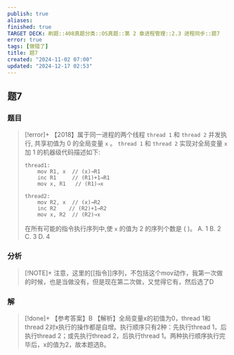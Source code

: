 ```yaml
---
publish: true
aliases: 
finished: true
TARGET DECK: 刷题::408真题分类::OS真题::第 2 章进程管理::2.3 进程同步::题7
error: true
tags: [做错了]
title: 题7
created: "2024-11-02 07:00"
updated: "2024-12-17 02:53"
---
```

## 题7
### 题目
> [!error]+
> 【2018】属于同一进程的两个线程 `thread 1` 和 `thread 2` 并发执行, 共享初值为 0 的全局变量 `x` 。
> `thread 1` 和 `thread 2` 实现对全局变量 `x` 加 1 的机器级代码描述如下:
> ```assembly
> thread1: 
>     mov R1, x  // (x)→R1
>     inc R1     // (R1)+1→R1
>     mov x, R1   // (R1)→x
> 
> thread2: 
>     mov R2, x  // (x)→R2
>     inc R2    // (R2)+1→R2
>     mov x, R2  // (R2)→x
> ```
> 在所有可能的指令执行序列中,使 `x` 的值为 2 的序列个数是 ( )。 
> A. 1 
> B. 2
> C. 3 
> D. 4
### 分析
> [!NOTE]+
> 注意，这里的[[指令]]序列，不包括这个mov动作，我第一次做的时候，也是当做没有，但是现在第二次做，又觉得它有，然后选了D
### 解
> [!done]+
> 【参考答案】B
> 【解析】全局变量x的初值为0，thread 1和thread 2对x执行的操作都是自增。执行顺序只有2种：先执行thread 1，后执行thread 2；或先执行thread 2，后执行thread 1。两种执行顺序执行完毕后，x的值为2，故本题选B。
